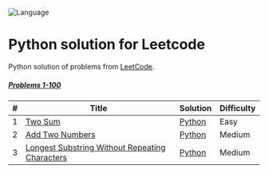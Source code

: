 ![Language](https://img.shields.io/badge/Language-Python-306998.svg?logo=Python&logoColor=FFE873&?style=for-the-badge)

# Python solution for Leetcode
Python solution of problems from [LeetCode](https://leetcode.com/).

##### [Problems 1-100](./1-100q/)
| # | Title | Solution | Difficulty |
|---| ----- | -------- | ---------- |
|1|[Two Sum](https://leetcode.com/problems/two-sum/)| [Python](./Python/1._Two_Sum.ipynb)|Easy|
|2|[Add Two Numbers](https://leetcode.com/problems/add-two-numbers/)| [Python](./Python/2._Add_Two_Numbers.ipynb)|Medium|
|3|[Longest Substring Without Repeating Characters](https://leetcode.com/problems/longest-substring-without-repeating-characters/)| [Python](./Python/3._Longest_Substring_Without_Repeating_Characters.ipynb)|Medium|
